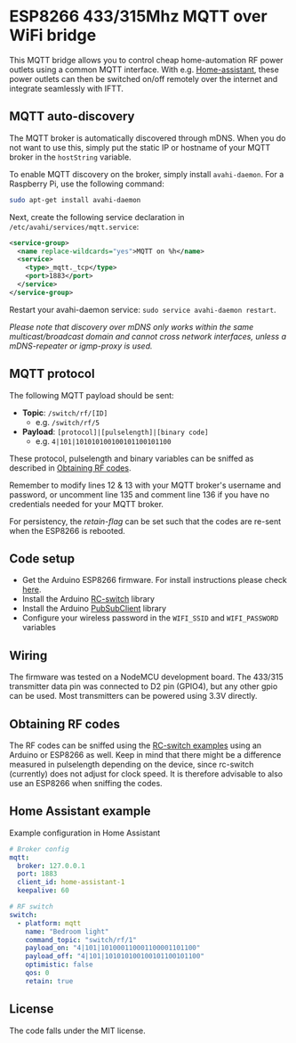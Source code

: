 # ESP8266 433/315Mhz MQTT over WiFi bridge

This MQTT bridge allows you to control cheap home-automation RF power outlets using a common MQTT interface.
With e.g. [Home-assistant](https://github.com/home-assistant/home-assistant), these power outlets can then be switched on/off remotely over the internet and integrate seamlessly with IFTT.

## MQTT auto-discovery
The MQTT broker is automatically discovered through mDNS. When you do not want to use this, simply put the static IP or hostname of your MQTT broker in the `hostString` variable.

To enable MQTT discovery on the broker, simply install `avahi-daemon`. For a Raspberry Pi, use the following command:
```bash
sudo apt-get install avahi-daemon
```
Next, create the following service declaration in `/etc/avahi/services/mqtt.service`:
```xml
<service-group>
  <name replace-wildcards="yes">MQTT on %h</name>
  <service>
    <type>_mqtt._tcp</type>
    <port>1883</port>
  </service>
</service-group>
```
Restart your avahi-daemon service: `sudo service avahi-daemon restart`.

_Please note that discovery over mDNS only works within the same multicast/broadcast domain and cannot cross network interfaces, unless a mDNS-repeater or igmp-proxy is used._

## MQTT protocol
The following MQTT payload should be sent:
- **Topic**: `/switch/rf/[ID]`
    - e.g. `/switch/rf/5`
- **Payload**: `[protocol]|[pulselength]|[binary code]` 
    - e.g. `4|101|101010100100101100101100`

These protocol, pulselength and binary variables can be sniffed as described in [Obtaining RF codes](#obtaining-rf-codes).

Remember to modify lines 12 & 13 with your MQTT broker's username and password, or uncomment line 135 and comment line 136 if you have no credentials needed for your MQTT broker.

For persistency, the _retain-flag_ can be set such that the codes are re-sent when the ESP8266 is rebooted.

## Code setup

* Get the Arduino ESP8266 firmware. For install instructions please check [here](https://github.com/esp8266/Arduino).
* Install the Arduino [RC-switch](https://github.com/sui77/rc-switch) library
* Install the Arduino [PubSubClient](https://github.com/knolleary/pubsubclient) library
* Configure your wireless password in the `WIFI_SSID` and `WIFI_PASSWORD` variables

## Wiring
The firmware was tested on a NodeMCU development board.
The 433/315 transmitter data pin was connected to D2 pin (GPIO4), but any other gpio can be used. Most transmitters can be powered using 3.3V directly.

## Obtaining RF codes
The RF codes can be sniffed using the [RC-switch examples](https://github.com/sui77/rc-switch/tree/master/examples/ReceiveDemo_Advanced) using an Arduino or ESP8266 as well. Keep in mind that there might be a difference measured in pulselength depending on the device, since rc-switch (currently) does not adjust for clock speed. It is therefore advisable to also use an ESP8266 when sniffing the codes.

## Home Assistant example
Example configuration in Home Assistant
```yaml
# Broker config
mqtt:
  broker: 127.0.0.1
  port: 1883
  client_id: home-assistant-1
  keepalive: 60

# RF switch
switch:
  - platform: mqtt
    name: "Bedroom light"
    command_topic: "switch/rf/1"
    payload_on: "4|101|101000110001100001101100"
    payload_off: "4|101|101010100100101100101100"
    optimistic: false
    qos: 0
    retain: true
```

## License
The code falls under the MIT license.